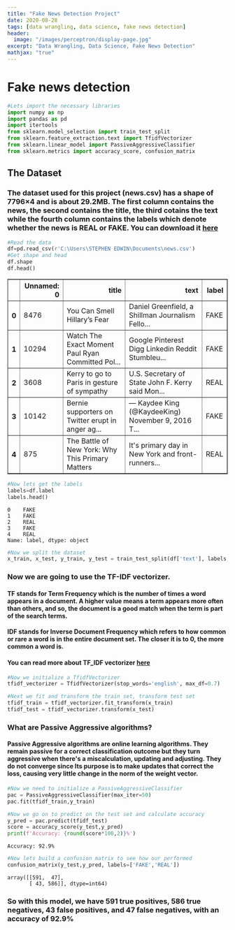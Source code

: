 ```yaml
---
title: "Fake News Detection Project"
date: 2020-08-28
tags: [data wrangling, data science, fake news detection]
header:
  image: "/images/perceptron/display-page.jpg"
excerpt: "Data Wrangling, Data Science, Fake News Detection"
mathjax: "true"
---
```

# Fake news detection


```python
#Lets import the necessary libraries
import numpy as np
import pandas as pd
import itertools
from sklearn.model_selection import train_test_split
from sklearn.feature_extraction.text import TfidfVectorizer
from sklearn.linear_model import PassiveAggressiveClassifier
from sklearn.metrics import accuracy_score, confusion_matrix
```

## The Dataset
### The dataset used for this project (news.csv) has a shape of 7796×4 and is about 29.2MB. The first column contains the news, the second contains the title, the third cotains the text while the fourth column contains the labels which denote whether the news is REAL or FAKE. You can download it [here](https://drive.google.com/file/d/1er9NJTLUA3qnRuyhfzuN0XUsoIC4a-_q/view)


```python
#Read the data
df=pd.read_csv(r'C:\Users\STEPHEN EDWIN\Documents\news.csv')
#Get shape and head
df.shape
df.head()
```




<div>
<style scoped>
    .dataframe tbody tr th:only-of-type {
        vertical-align: middle;
    }

    .dataframe tbody tr th {
        vertical-align: top;
    }

    .dataframe thead th {
        text-align: right;
    }
</style>
<table border="1" class="dataframe">
  <thead>
    <tr style="text-align: right;">
      <th></th>
      <th>Unnamed: 0</th>
      <th>title</th>
      <th>text</th>
      <th>label</th>
    </tr>
  </thead>
  <tbody>
    <tr>
      <th>0</th>
      <td>8476</td>
      <td>You Can Smell Hillary’s Fear</td>
      <td>Daniel Greenfield, a Shillman Journalism Fello...</td>
      <td>FAKE</td>
    </tr>
    <tr>
      <th>1</th>
      <td>10294</td>
      <td>Watch The Exact Moment Paul Ryan Committed Pol...</td>
      <td>Google Pinterest Digg Linkedin Reddit Stumbleu...</td>
      <td>FAKE</td>
    </tr>
    <tr>
      <th>2</th>
      <td>3608</td>
      <td>Kerry to go to Paris in gesture of sympathy</td>
      <td>U.S. Secretary of State John F. Kerry said Mon...</td>
      <td>REAL</td>
    </tr>
    <tr>
      <th>3</th>
      <td>10142</td>
      <td>Bernie supporters on Twitter erupt in anger ag...</td>
      <td>— Kaydee King (@KaydeeKing) November 9, 2016 T...</td>
      <td>FAKE</td>
    </tr>
    <tr>
      <th>4</th>
      <td>875</td>
      <td>The Battle of New York: Why This Primary Matters</td>
      <td>It's primary day in New York and front-runners...</td>
      <td>REAL</td>
    </tr>
  </tbody>
</table>
</div>




```python
#Now lets get the labels
labels=df.label
labels.head()
```




    0    FAKE
    1    FAKE
    2    REAL
    3    FAKE
    4    REAL
    Name: label, dtype: object




```python
#Now we split the dataset
x_train, x_test, y_train, y_test = train_test_split(df['text'], labels, test_size=0.2, random_state=7)
```

### Now we are going to use the TF-IDF vectorizer.
#### TF stands for Term Frequency which is the number of times a word appears in a document. A higher value means a term appears more often than others, and so, the document is a good match when the term is part of the search terms.
#### IDF stands for Inverse Document Frequency which refers to how common or rare a word is in the entire document set. The closer it is to 0, the more common a word is.
#### You can read more about TF_IDF vectorizer [here](https://monkeylearn.com/blog/what-is-tf-idf/)


```python
#Now we initialize a TfidfVectorizer
tfidf_vectorizer = TfidfVectorizer(stop_words='english', max_df=0.7)

#Next we fit and transform the train set, transform test set
tfidf_train = tfidf_vectorizer.fit_transform(x_train)
tfidf_test = tfidf_vectorizer.transform(x_test)
```

### What are Passive Aggressive algorithms?
#### Passive Aggressive algorithms are online learning algorithms. They remain passive for a correct classification outcome but they turn aggressive when there's a miscalculation, updating and adjusting. They do not converge since Its purpose is to make updates that correct the loss, causing very little change in the norm of the weight vector.


```python
#Now we need to initialize a PassiveAggressiveClassifier
pac = PassiveAggressiveClassifier(max_iter=50)
pac.fit(tfidf_train,y_train)

#Now we go on to predict on the test set and calculate accuracy
y_pred = pac.predict(tfidf_test)
score = accuracy_score(y_test,y_pred)
print(f'Accuracy: {round(score*100,2)}%')
```

    Accuracy: 92.9%



```python
#Now lets build a confusion matrix to see how our performed
confusion_matrix(y_test,y_pred, labels=['FAKE','REAL'])
```




    array([[591,  47],
           [ 43, 586]], dtype=int64)



### So with this model, we have 591 true positives, 586 true negatives, 43 false positives, and 47 false negatives, with an accuracy of 92.9% ###
